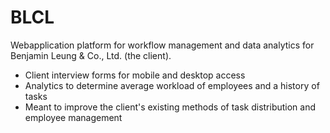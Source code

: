 # BLCL

Webapplication platform for workflow management and data analytics for Benjamin Leung & Co., Ltd. (the client).

- Client interview forms for mobile and desktop access
- Analytics to determine average workload of employees and a history of tasks
- Meant to improve the client's existing methods of task distribution and employee management
